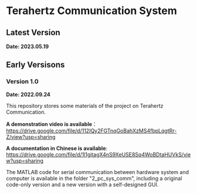 # Terahertz Communication System
## Latest Version
**Date: 2023.05.19**

## Early Versisons
### Version 1.0
**Date: 2022.09.24**

This repository stores some materials of the project on Terahertz Communication.

**A demonstration video is available**：https://drive.google.com/file/d/112IQy2FGTnqGoBahXzMS4fbpLqgtRr-Z/view?usp=sharing

**A documentation in Chinese is available**: https://drive.google.com/file/d/1l1gitagX4nS9XeUSE8Sq4WoBDtaHUVkS/view?usp=sharing

The MATLAB code for serial communication between hardware system and computer is available in the folder "2_pc_sys_comm", including a original code-only version and a new version with a self-designed GUI.
